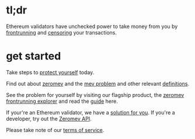 # tl;dr

Ethereum validators have unchecked power to take money from you by [frontrunning](/terms#frontrunning) and [censoring](/terms#censorship) your transactions.

# get started

Take steps to [protect yourself](/wayforward) today.

Find out about [zeromev](/about) and the [mev problem](/problem) and other relevant [definitions](/terms).

See the problem for yourself by visiting our flagship product, the [zeromev frontrunning explorer](https://www.zeromev.org) and read the [guide](/explorer) here.

If your're an Ethereum validator, we have a [solution for you](/zmgeth). If you're a developer, try out the [Zeromev API](/api).

Please take note of our [terms of service](/disclaimer).

